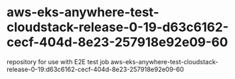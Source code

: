 # aws-eks-anywhere-test-cloudstack-release-0-19-d63c6162-cecf-404d-8e23-257918e92e09-60
repository for use with E2E test job aws-eks-anywhere-test-cloudstack-release-0-19:d63c6162-cecf-404d-8e23-257918e92e09-60
